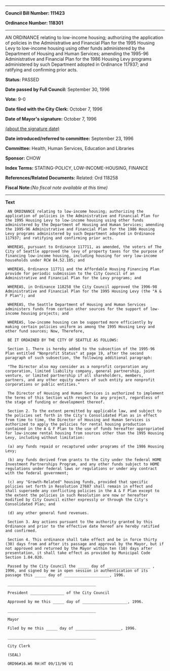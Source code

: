 

********

**Council Bill Number: 111423**
   
**Ordinance Number: 118301**
********

 AN ORDINANCE relating to low-income housing; authorizing the application of policies in the Administrative and Financial Plan for the 1995 Housing Levy to low-income housing using other funds administered by the Department of Housing and Human Services; amending the 1995-96 Administrative and Financial Plan for the 1986 Housing Levy programs administered by such Department adopted in Ordinance 117937; and ratifying and confirming prior acts.

**Status:** PASSED
   
**Date passed by Full Council:** September 30, 1996
   
**Vote:** 9-0
   
**Date filed with the City Clerk:** October 7, 1996
   
**Date of Mayor's signature:** October 7, 1996
   
[(about the signature date)](/~public/approvaldate.htm)
   
   
   
**Date introduced/referred to committee:** September 23, 1996
   
**Committee:** Health, Human Services, Education and Libraries
   
**Sponsor:** CHOW
   
   
**Index Terms:** STATING-POLICY, LOW-INCOME-HOUSING, FINANCE

**References/Related Documents:** Related: Ord 118258

**Fiscal Note:**_(No fiscal note available at this time)_

********

**Text**
   
```
 AN ORDINANCE relating to low-income housing; authorizing the application of policies in the Administrative and Financial Plan for the 1995 Housing Levy to low-income housing using other funds administered by the Department of Housing and Human Services; amending the 1995-96 Administrative and Financial Plan for the 1986 Housing Levy programs administered by such Department adopted in Ordinance 117937; and ratifying and confirming prior acts.

 WHEREAS, pursuant to Ordinance 117711, as amended, the voters of The City of Seattle approved the levy of property taxes for the purpose of financing low-income housing, including housing for very low-income households under RCW 84.52.105; and

 WHEREAS, Ordinance 117711 and the Affordable Housing Financing Plan provide for periodic submission to the City Council of an Administrative and Financial Plan for the Levy programs; and

 WHEREAS, in Ordinance 118258 the City Council approved the 1996-98 Administrative and Financial Plan for the 1995 Housing Levy (the "A & F Plan"); and

 WHEREAS, the Seattle Department of Housing and Human Services administers funds from certain other sources for the support of low- income housing projects; and

 WHEREAS, low-income housing can be supported more efficiently by making certain policies uniform as among the 1995 Housing Levy and other fund sources; Now, Therefore,

 BE IT ORDAINED BY THE CITY OF SEATTLE AS FOLLOWS:

 Section 1. There is hereby added to the subsection of the 1995-96 Plan entitled "Nonprofit Status" at page 19, after the second paragraph of such subsection, the following additional paragraph:

 "The Director also may consider as a nonprofit corporation any corporation, limited liability company, general partnership, joint venture, or limited partnership if all shareholders, members, partners, and any other equity owners of such entity are nonprofit corporations or public entities."

 The Director of Housing and Human Services is authorized to implement the terms of this Section with respect to any project, regardless of the stage of funding or development thereof.

 Section 2. To the extent permitted by applicable law, and subject to the policies set forth in the City's Consolidated Plan as in effect from time to time, the Director of Housing and Human Services is authorized to apply the policies for rental housing production contained in the A & F Plan to the use of funds hereafter appropriated for low-income rental housing from sources other than the 1995 Housing Levy, including without limitation:

 (a) any funds repaid or recaptured under programs of the 1986 Housing Levy;

 (b) any funds derived from grants to the City under the federal HOME Investment Partnerships Program, and any other funds subject to HOME regulations under federal laws or regulations or under any contract with the federal government;

 (c) any "Growth-Related" housing funds, provided that specific policies set forth in Resolution 27687 shall remain in effect and shall supersede any conflicting policies in the A & F Plan except to the extent the policies in such Resolution are now or hereafter modified by City Council either expressly or through the City's Consolidated Plan; and

 (d) any other general fund revenues.

 Section 3. Any actions pursuant to the authority granted by this Ordinance and prior to the effective date hereof are hereby ratified and confirmed.

 Section 4. This ordinance shall take effect and be in force thirty (30) days from and after its passage and approval by the Mayor, but if not approved and returned by the Mayor within ten (10) days after presentation, it shall take effect as provided by Municipal Code Section 1.04.020.

 Passed by the City Council the _____ day of ___________________ , 1996, and signed by me in open session in authentication of its passage this _____ day of ____________________, 1996.

 _______________________________________

 President _______________ of the City Council

 Approved by me this _____ day of ____________________, 1996.

 _______________________________________

 Mayor

 Filed by me this _____ day of ____________________, 1996.

 _______________________________________

 City Clerk

 (SEAL)

 ORD96#16.W6 RH:HT 09/13/96 V1

```
